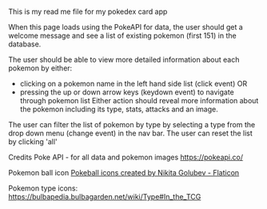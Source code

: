 This is my read me file for my pokedex card app

When this page loads using the PokeAPI for data, the user should get a welcome message and see a list of existing pokemon (first 151) in the database.

The user should be able to view more detailed information about each pokemon by either:
- clicking on a pokemon name in the left hand side list (click event) OR
- pressing the up or down arrow keys (keydown event) to navigate through pokemon list 
Either action should reveal more information about the pokemon including its type, stats, attacks and an image.

The user can filter the list of pokemon by type by selecting a type from the drop down menu (change event) in the nav bar. The user can reset the list by clicking 'all'



Credits
Poke API - for all data and pokemon images
https://pokeapi.co/

Pokemon ball icon 
<a href="https://www.flaticon.com/free-icons/pokeball" title="pokeball icons">Pokeball icons created by Nikita Golubev - Flaticon</a>

Pokemon type icons:
https://bulbapedia.bulbagarden.net/wiki/Type#In_the_TCG